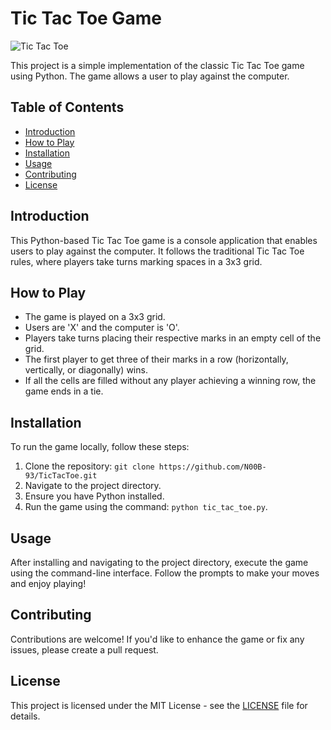 # Tic Tac Toe Game
![Tic Tac Toe](https://cdn.vectorstock.com/i/1000x1000/19/45/tic-tac-toe-game-linear-outline-icon-neon-style-vector-28341945.webp)

This project is a simple implementation of the classic Tic Tac Toe game using Python. The game allows a user to play against the computer.

## Table of Contents
- [Introduction](#introduction)
- [How to Play](#how-to-play)
- [Installation](#installation)
- [Usage](#usage)
- [Contributing](#contributing)
- [License](#license)

## Introduction

This Python-based Tic Tac Toe game is a console application that enables users to play against the computer. It follows the traditional Tic Tac Toe rules, where players take turns marking spaces in a 3x3 grid.

## How to Play

- The game is played on a 3x3 grid.
- Users are 'X' and the computer is 'O'.
- Players take turns placing their respective marks in an empty cell of the grid.
- The first player to get three of their marks in a row (horizontally, vertically, or diagonally) wins.
- If all the cells are filled without any player achieving a winning row, the game ends in a tie.

## Installation

To run the game locally, follow these steps:

1. Clone the repository: `git clone https://github.com/N00B-93/TicTacToe.git`
2. Navigate to the project directory.
3. Ensure you have Python installed.
4. Run the game using the command: `python tic_tac_toe.py`.

## Usage

After installing and navigating to the project directory, execute the game using the command-line interface. Follow the prompts to make your moves and enjoy playing!

## Contributing

Contributions are welcome! If you'd like to enhance the game or fix any issues, please create a pull request.

## License

This project is licensed under the MIT License - see the [LICENSE](LICENSE) file for details.
